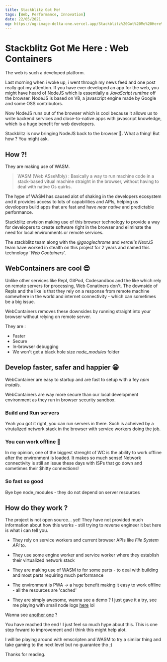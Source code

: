 ```yaml
---
title: Stackblitz Got Me!
tags: [Web, Performance, Innovation]
date: 22/05/2021
og: https://og-image-delta-one.vercel.app/Stackblitz%20Got%20Me%20Here%20%3A%20Web%20Containers.png?theme=light&md=1&fontSize=100px&images=https%3A%2F%2Fraw.githubusercontent.com%2FJosiasAurel%2FJosiasAurel%2Fmaster%2FScreenshot_2021-05-01-14-35-58-0369650772-removebg-preview.png
---
```


# Stackblitz Got Me Here : Web Containers

The web is such a developed platform.

Last morning when i woke up, i went through my news feed and one post really got my attention. If you have ever developed an app for the web, you might have heard of NodeJS which is essentially a _JavaScript runtime_ off the browser. NodeJS is based on V8, a javascript engine made by Google and some OSS contributors.

Now NodeJS runs out of the browser which is cool because it allows us to write backend services and close-to-native apps with javascript knowledge, which is a huge benefit for web developers.

Stackblitz is now bringing NodeJS back to the browser 🤯. What a thing! But how ? You might ask.

## How ?!

They are making use of WASM.

> WASM (Web ASseMbly) : Basically a way to run machine code in a stack-based vitual machine straight in the browser, without having to deal with native Os quirks.

The hype of WASM has caused alot of shaking in the developers ecosystem and it provides access to lots of capabilities and APIs, helping us developers build apps that are fast and have _near native_ and predictable performance.

Stackblitz envision making use of this browser technology to provide a way for developers to create software right in the browser and eliminate the need for local environments or remote services.

The stackblitz team along with the _@googlechrome_ and _vercel's NextJS_ team have worked in stealth on this project for 2 years and named this technology '_Web Containers_'.

## WebContainers are cool 😎

Unlike other services like Repl, GitPod, Codesandbox and the like which rely on remote servers for processing, Web Conatiners don't.
The downside of Repls and the like is that they rely on a response from remote machine somewhere in the world and internet connectivity - which can sometimes be a big issue.

WebContainers removes these downsides by running straight into your browser without relying on remote server.

They are :

- Faster
- Secure
- In-browser debugging
- We won't get a black hole size _node_modules_ folder

## Develop faster, safer and happier 😁

WebContainer are easy to startup and are fast to setup with a fey *npm install*s.

WebContainers are way more secure than our local development environment as they run in browser security sandbox.

### Build and Run servers

Yeah you got it right, you can run servers in there.
Such is acheived by a virutalized network stack in the browser with service workers doing the job.

### You can work offline 🥳

In my opinion, one of the biggest strenght of WC is the ability to work offline after the environment is loaded. It makes so much sense!
Network connectivity is still an issue these days with ISPs that go down and sometimes their $hitty connections!

### So fast so good

Bye bye node_modules - they do not depend on server resources

## How do they work ?

The project is not open source... yet!
They have not provided much information about how this works - still trying to reverse engineer it but here is what i can tell you.

- They rely on service workers and current browser APIs like _File System API_ to.
- They use some engine worker and service worker where they establish their virtualized network stack
- They are making use of WASM to for some parts - to deal with building and most parts requiring much performance
- The environment is PWA -> a huge benefit making it easy to work offline - all the resources are 'cached'

- They are simply awesome, wanna see a demo ? I just gave it a try, see me playing with small node logs [here](https://twitter.com/JosiasWing/status/1395913263435685889?s=20) lol

Wanna see [another one](https://blog.stackblitz.com/img/v2/1.webp) ?

You have reached the end ! I just feel so much hype about this. This is one step foward to improvement and i think this might help alot.

I will be playing around with emscripten and WASM to try a similar thing and take gaming to the next level but no guarantee tho ;)

Thanks for reading.
